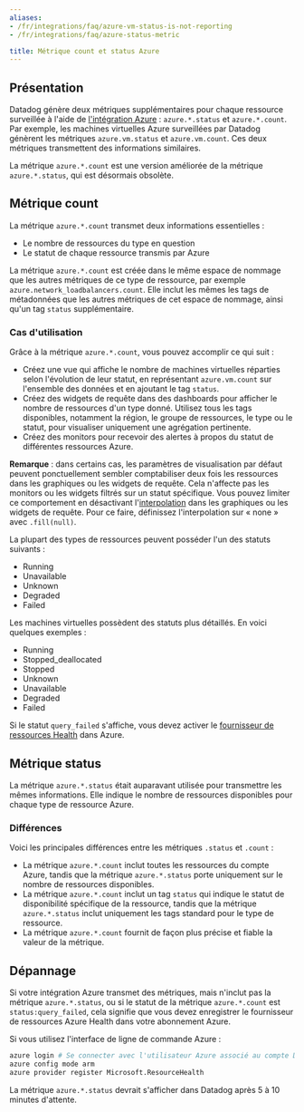 ```yaml
---
aliases:
- /fr/integrations/faq/azure-vm-status-is-not-reporting
- /fr/integrations/faq/azure-status-metric

title: Métrique count et status Azure
---
```


## Présentation

Datadog génère deux métriques supplémentaires pour chaque ressource surveillée à l'aide de [l'intégration Azure][1] : `azure.*.status` et `azure.*.count`. Par exemple, les machines virtuelles Azure surveillées par Datadog génèrent les métriques `azure.vm.status` et `azure.vm.count`. Ces deux métriques transmettent des informations similaires.

La métrique `azure.*.count` est une version améliorée de la métrique `azure.*.status`, qui est désormais obsolète.

## Métrique count

La métrique `azure.*.count` transmet deux informations essentielles :

- Le nombre de ressources du type en question
- Le statut de chaque ressource transmis par Azure

La métrique `azure.*.count` est créée dans le même espace de nommage que les autres métriques de ce type de ressource, par exemple `azure.network_loadbalancers.count`. Elle inclut les mêmes les tags de métadonnées que les autres métriques de cet espace de nommage, ainsi qu'un tag `status` supplémentaire.

### Cas d'utilisation

Grâce à la métrique `azure.*.count`, vous pouvez accomplir ce qui suit :

- Créez une vue qui affiche le nombre de machines virtuelles réparties selon l'évolution de leur statut, en représentant `azure.vm.count` sur l'ensemble des données et en ajoutant le tag `status`.
- Créez des widgets de requête dans des dashboards pour afficher le nombre de ressources d'un type donné. Utilisez tous les tags disponibles, notamment la région, le groupe de ressources, le type ou le statut, pour visualiser uniquement une agrégation pertinente.
- Créez des monitors pour recevoir des alertes à propos du statut de différentes ressources Azure.

**Remarque** : dans certains cas, les paramètres de visualisation par défaut peuvent ponctuellement sembler comptabiliser deux fois les ressources dans les graphiques ou les widgets de requête. Cela n'affecte pas les monitors ou les widgets filtrés sur un statut spécifique. Vous pouvez limiter ce comportement en désactivant l'[interpolation][2] dans les graphiques ou les widgets de requête. Pour ce faire, définissez l'interpolation sur « none » avec `.fill(null)`.

La plupart des types de ressources peuvent posséder l'un des statuts suivants :

- Running
- Unavailable
- Unknown
- Degraded
- Failed

Les machines virtuelles possèdent des statuts plus détaillés. En voici quelques exemples :

- Running
- Stopped_deallocated
- Stopped
- Unknown
- Unavailable
- Degraded
- Failed

Si le statut `query_failed` s'affiche, vous devez activer le [fournisseur de ressources Health](#depannage) dans Azure.

## Métrique status

La métrique `azure.*.status` était auparavant utilisée pour transmettre les mêmes informations. Elle indique le nombre de ressources disponibles pour chaque type de ressource Azure.

### Différences

Voici les principales différences entre les métriques `.status` et `.count` :

- La métrique `azure.*.count` inclut toutes les ressources du compte Azure, tandis que la métrique `azure.*.status` porte uniquement sur le nombre de ressources disponibles.
- La métrique `azure.*.count` inclut un tag `status` qui indique le statut de disponibilité spécifique de la ressource, tandis que la métrique `azure.*.status` inclut uniquement les tags standard pour le type de ressource.
- La métrique `azure.*.count` fournit de façon plus précise et fiable la valeur de la métrique.

## Dépannage

Si votre intégration Azure transmet des métriques, mais n'inclut pas la métrique `azure.*.status`, ou si le statut de la métrique `azure.*.count` est `status:query_failed`, cela signifie que vous devez enregistrer le fournisseur de ressources Azure Health dans votre abonnement Azure.

Si vous utilisez l'interface de ligne de commande Azure :
```bash
azure login # Se connecter avec l'utilisateur Azure associé au compte Datadog
azure config mode arm
azure provider register Microsoft.ResourceHealth
```

La métrique `azure.*.status` devrait s'afficher dans Datadog après 5 à 10 minutes d'attente.

[1]: /fr/integrations/azure/
[2]: /fr/metrics/guide/interpolation-the-fill-modifier-explained/
